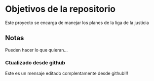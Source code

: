 # Objetivos de la repositorio

Este proyecto se encarga de manejar los planes de la liga de la justicia


## Notas
Pueden hacer lo que quieran...

### Ctualizado desde github
Este es un mensaje editado complentamente desde github!!!

